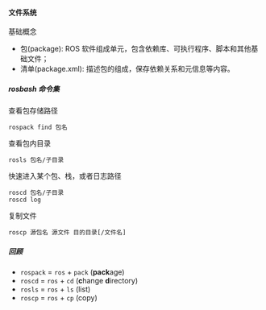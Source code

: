 #### 文件系统

基础概念

+ 包(package): ROS 软件组成单元，包含依赖库、可执行程序、脚本和其他基础文件；
+ 清单(package.xml): 描述包的组成，保存依赖关系和元信息等内容。

##### rosbash 命令集

查看包存储路径

```shell
rospack find 包名
```

查看包内目录

```shell
rosls 包名/子目录
```

快速进入某个包、栈，或者日志路径

```shell
roscd 包名/子目录
roscd log
```

复制文件

```shell
roscp 源包名 源文件 目的目录[/文件名]
```

##### 回顾

+ `rospack` = `ros` + `pack` (**pack**age)
+ `roscd` = `ros` + `cd` (**c**hange **d**irectory)
+ `rosls` = `ros` + `ls` (list)
+ `roscp` = `ros` + `cp` (copy)

